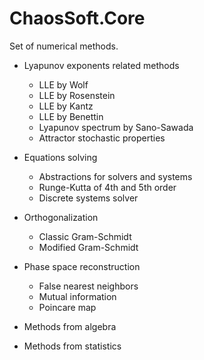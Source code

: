 # ChaosSoft.Core #

Set of numerical methods.

* Lyapunov exponents related methods  
    - LLE by Wolf  
    - LLE by Rosenstein  
    - LLE by Kantz  
    - LLE by Benettin  
    - Lyapunov spectrum by Sano-Sawada  
    - Attractor stochastic properties

* Equations solving  
    - Abstractions for solvers and systems  
    - Runge-Kutta of 4th and 5th order  
    - Discrete systems solver  

* Orthogonalization  
    - Classic Gram-Schmidt  
    - Modified Gram-Schmidt

* Phase space reconstruction  
    - False nearest neighbors  
    - Mutual information  
    - Poincare map

* Methods from algebra
* Methods from statistics
